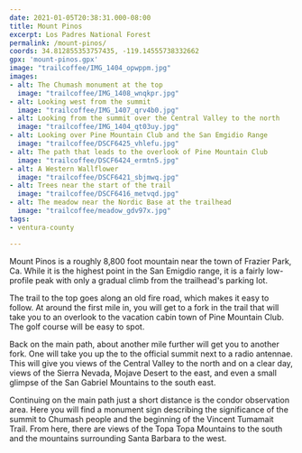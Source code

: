 ```yaml
---
date: 2021-01-05T20:38:31.000-08:00
title: Mount Pinos
excerpt: Los Padres National Forest
permalink: /mount-pinos/
coords: 34.812855353757435, -119.14555738332662
gpx: 'mount-pinos.gpx'
image: "trailcoffee/IMG_1404_opwppm.jpg"
images:
- alt: The Chumash monument at the top
  image: "trailcoffee/IMG_1408_wnqkpr.jpg"
- alt: Looking west from the summit
  image: "trailcoffee/IMG_1407_qrv4b0.jpg"
- alt: Looking from the summit over the Central Valley to the north
  image: "trailcoffee/IMG_1404_qt03uy.jpg"
- alt: Looking over Pine Mountain Club and the San Emgidio Range
  image: "trailcoffee/DSCF6425_vhlefu.jpg"
- alt: The path that leads to the overlook of Pine Mountain Club
  image: "trailcoffee/DSCF6424_ermtn5.jpg"
- alt: A Western Wallflower
  image: "trailcoffee/DSCF6421_sbjmwq.jpg"
- alt: Trees near the start of the trail
  image: "trailcoffee/DSCF6416_metvqd.jpg"
- alt: The meadow near the Nordic Base at the trailhead
  image: "trailcoffee/meadow_gdv97x.jpg"
tags:
- ventura-county

---
```

Mount Pinos is a roughly 8,800 foot mountain near the town of Frazier Park, Ca. While it is the highest point in the San Emigdio range, it is a fairly low-profile peak with only a gradual climb from the trailhead's parking lot.

The trail to the top goes along an old fire road, which makes it easy to follow. At around the first mile in, you will get to a fork in the trail that will take you to an overlook to the vacation cabin town of Pine Mountain Club. The golf course will be easy to spot. 

Back on the main path, about another mile further will get you to another fork. One will take you up the to the official summit next to a radio antennae. This will give you views of the Central Valley to the north and on a clear day, views of the Sierra Nevada, Mojave Desert to the east, and even a small glimpse of the San Gabriel Mountains to the south east.

Continuing on the main path just a short distance is the condor observation area. Here you will find a monument sign describing the significance of the summit to Chumash people and the beginning of the Vincent Tumamait Trail. From here, there are views of the Topa Topa Mountains to the south and the mountains surrounding Santa Barbara to the west.